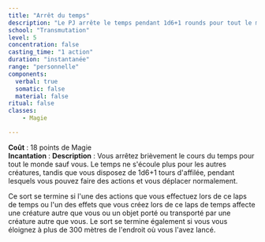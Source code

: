 ```yaml
---
title: "Arrêt du temps"
description: "Le PJ arrête le temps pendant 1d6+1 rounds pour tout le monde sauf lui."
school: "Transmutation"
level: 5
concentration: false
casting_time: "1 action"
duration: "instantanée"
range: "personnelle"
components:
  verbal: true
  somatic: false
  material: false
ritual: false
classes:
    - Magie

---
```

**Coût** : 18 points de Magie    
**Incantation** : 
**Description** : Vous arrêtez brièvement le cours du temps pour tout le monde sauf vous. Le temps ne s'écoule plus pour les autres créatures, tandis que vous disposez de 1d6+1  tours d'affilée, pendant lesquels vous pouvez faire des actions et vous déplacer normalement.

Ce sort se termine si l'une des actions que vous effectuez lors de ce laps de temps ou l'un des effets que vous créez lors de ce laps de temps affecte une créature autre que vous ou un objet porté ou transporté par une créature autre que vous. Le sort se termine également si vous vous éloignez à plus de 300 mètres de l'endroit où vous l'avez lancé.
